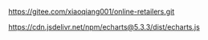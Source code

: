 https://gitee.com/xiaoqiang001/online-retailers.git


https://cdn.jsdelivr.net/npm/echarts@5.3.3/dist/echarts.js
